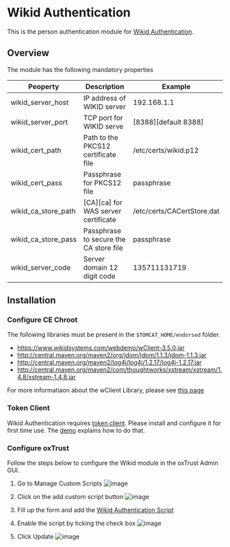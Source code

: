 # Wikid Authentication
This is the person authentication module for [Wikid Authentication](http://wikidsystems.com).

## Overview
The module has the following mandatory properties

|	Peoperty	|	Description			|	Example		|
|-----------------------|---------------------------------------|-----------------------|
|wikid_server_host	|IP address of WIKID server		|192.168.1.1		|
|wikid_server_port	|TCP port for WIKID serve		|[8388][default 8388]	|
|wikid_cert_path	|Path to the PKCS12 certificate file	|/etc/certs/wikid.p12	|
|wikid_cert_pass	|Passphrase for  PKCS12 file		|passphrase		|
|wikid_ca_store_path	|[CA][ca] for WAS server certificate	|/etc/certs/CACertStore.dat|
|wikid_ca_store_pass	|Passphrase to secure the CA store file	|passphrase		|
|wikid_server_code	|Server domain 12 digit code		|135711131719		|

## Installation
### Configure CE Chroot
The following libraries must be present in the `$TOMCAT_HOME/endorsed` folder.

- https://www.wikidsystems.com/webdemo/wClient-3.5.0.jar
- http://central.maven.org/maven2/org/jdom/jdom/1.1.3/jdom-1.1.3.jar
- http://central.maven.org/maven2/log4j/log4j/1.2.17/log4j-1.2.17.jar
- http://central.maven.org/maven2/com/thoughtworks/xstream/xstream/1.4.8/xstream-1.4.8.jar

For more informatiaon about the wClient Library, please see [this page](https://www.wikidsystems.com/downloads/network-clients)

### Token Client
Wikid Authentication requires [token client](https://www.wikidsystems.com/downloads/token-clients). Please install and configure it for 
first time use. The [demo](https://www.wikidsystems.com/demo) explains how to do that.

### Configure oxTrust
Follow the steps below to configure the Wikid module in the oxTrust Admin GUI.

1. Go to Manage Custom Scripts
![image](https://raw.githubusercontent.com/GluuFederation/docs/master/sources/img/2.4/config-script_menu.png)

2. Click on the add custom script button
![image](https://raw.githubusercontent.com/GluuFederation/docs/master/sources/img/2.4/config-script_add.png)

3. Fill up the form and add the [Wikid Authentication Script](https://raw.githubusercontent.com/GluuFederation/oxAuth/master/Server/integrations/wikid/WikidExternalAuthenticator.py)

4. Enable the script by ticking the check box
![image](https://raw.githubusercontent.com/GluuFederation/docs/master/sources/img/2.4/config-script_enable.png)

5. Click Update
![image](https://raw.githubusercontent.com/GluuFederation/docs/master/sources/img/2.4/config-script_update.png)
